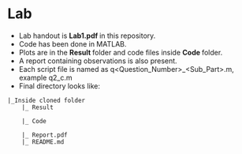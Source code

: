 # Lab

- Lab handout is <strong> Lab1.pdf </strong> in this repository.
- Code has been done in MATLAB.
- Plots are in the <strong> Result </strong> folder and code files inside <strong> Code </strong> folder.
- A report containing observations is also present.
- Each script file is named as q<Question_Number>_<Sub_Part>.m, example q2_c.m
- Final directory looks like: <br>
```
|_Inside cloned folder
    |_ Result
               
    |_ Code
        
    |_ Report.pdf
    |_ README.md
```


